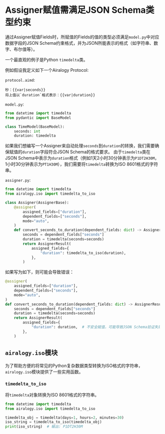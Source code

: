 # Assigner赋值需满足JSON Schema类型约束

通过Assigner赋值Fields时，所赋值的Fields的值的类型必须满足`model.py`中对应数据字段的JSON Schema约束格式，并为JSON所能表示的格式（如字符串、数字、布尔值等）。

一个最直观的例子是Python `timedelta`类。

例如假设我定义如下一个Airalogy Protocol:

`protocol.aimd`:

```aimd
秒：{{var|seconds}}
将上值以`duration`格式表示：{{var|duration}}
```

`model.py`:

```python
from datetime import timedelta
from pydantic import BaseModel

class TimeModel(BaseModel):
    seconds: int
    duration: timedelta
```

如果我们想编写一个Assigner来自动处理`seconds`到`duration`的转换，我们需要确保赋值的`duration`字段符合JSON Schema的格式要求。
由于`timedelta`类在JSON Schema中表示为`duration`格式（例如1天2小时30分钟表示为`P1DT2H30M`，1小时30分钟表示为`PT1H30M`），我们需要将`timedelta`转换为ISO 8601格式的字符串。

`assigner.py`:

```python
from datetime import timedelta
from airalogy.iso import timedelta_to_iso

class Assigner(AssignerBase):
    @assigner(
        assigned_fields=["duration"],
        dependent_fields=["seconds"],
        mode="auto",
    )
    def convert_seconds_to_duration(dependent_fields: dict) -> AssignerResult:
        seconds = dependent_fields["seconds"]
        duration = timedelta(seconds=seconds)
        return AssignerResult(
            assigned_fields={
                "duration": timedelta_to_iso(duration),
            },
        )
```

如果写为如下，则可能会导致错误：

```python
@assigner(
    assigned_fields=["duration"],
    dependent_fields=["seconds"],
    mode="auto",
)
def convert_seconds_to_duration(dependent_fields: dict) -> AssignerResult:
    seconds = dependent_fields["seconds"]
    duration = timedelta(seconds=seconds)
    return AssignerResult(
        assigned_fields={
            "duration": duration,  # 不安全赋值，可能导致JSON Schema验证失败
        },
    )
```

## `airalogy.iso`模块

为了帮助方便的将常见的Python复杂数据类型转换为ISO格式的字符串，`airalogy.iso`模块提供了一些实用函数。

### `timedelta_to_iso`

将`timedelta`对象转换为ISO 8601格式的字符串。

```python
from datetime import timedelta
from airalogy.iso import timedelta_to_iso

timedelta_obj = timedelta(days=1, hours=2, minutes=30)
iso_string = timedelta_to_iso(timedelta_obj)
print(iso_string)  # 输出: P1DT2H30M
```
